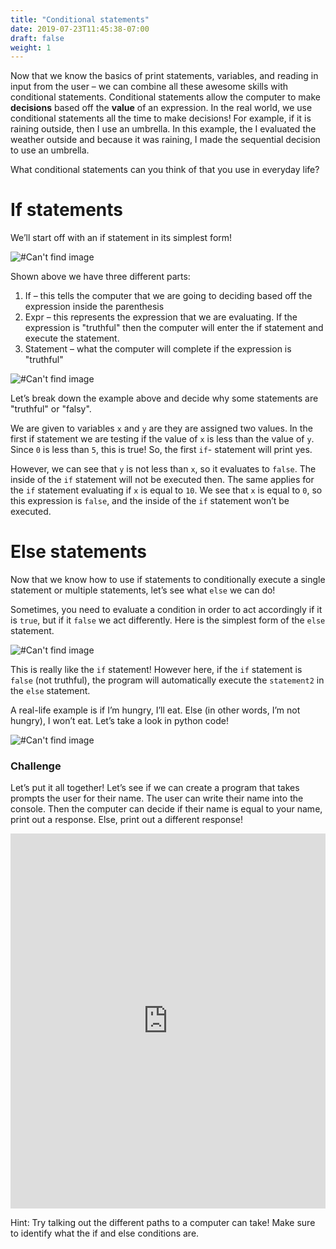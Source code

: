 ```yaml
---
title: "Conditional statements"
date: 2019-07-23T11:45:38-07:00
draft: false
weight: 1
---
```


Now that we know the basics of print statements, variables, and reading in input from the user – we can combine all these awesome skills with conditional statements. Conditional statements allow the computer to make **decisions** based off the **value** of an expression. In the real world, we use conditional statements all the time to make decisions! For example, if it is raining outside, then I use an umbrella. In this example, the I evaluated the weather outside and because it was raining, I made the sequential decision to use an umbrella.

What conditional statements can you think of that you use in everyday life?

# If statements

We’ll start off with an if statement in its simplest form!

![#Can't find image](../../img/if.png)

Shown above we have three different parts:

1. If – this tells the computer that we are going to deciding based off the expression inside the parenthesis
2. Expr – this represents the expression that we are evaluating. If the expression is "truthful" then the computer will enter the if statement and execute the statement.
3. Statement – what the computer will complete if the expression is "truthful"

![#Can't find image](../../img/truth.png)

Let’s break down the example above and decide why some statements are "truthful" or "falsy".

We are given to variables `x` and `y` are they are assigned two values. In the first if statement we are testing if the value of `x` is less than the value of `y`. Since `0` is less than `5`, this is true! So, the first `if`- statement will print yes.

However, we can see that `y` is not less than `x`, so it evaluates to `false`. The inside of the `if` statement will not be executed then. The same applies for the `if` statement evaluating if `x` is equal to `10`. We see that `x` is equal to `0`, so this expression is `false`, and the inside of the `if` statement won’t be executed.

# Else statements

Now that we know how to use if statements to conditionally execute a single statement or multiple statements, let’s see what `else` we can do!

Sometimes, you need to evaluate a condition in order to act accordingly if it is `true`, but if it `false` we act differently. Here is the simplest form of the `else` statement.

![#Can't find image](../../img/else.png)

This is really like the `if` statement! However here, if the `if` statement is `false` (not truthful), the program will automatically execute the `statement2` in the `else` statement.

A real-life example is if I’m hungry, I’ll eat. Else (in other words, I’m not hungry), I won’t eat. Let’s take a look in python code!

![#Can't find image](../../img/hungry.png)

### Challenge

Let’s put it all together! Let’s see if we can create a program that takes prompts the user for their name. The user can write their name into the console. Then the computer can decide if their name is equal to your name, print out a response. Else, print out a different response!

<iframe src="https://trinket.io/embed/python/b238d85d0d" width="100%" height="600" frameborder="0" marginwidth="0" marginheight="0" allowfullscreen></iframe>

Hint: Try talking out the different paths to a computer can take! Make sure to identify what the if and else conditions are.